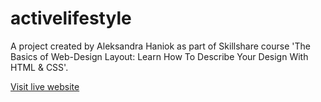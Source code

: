 # activelifestyle
A project created by Aleksandra Haniok as part of Skillshare course 'The Basics of Web-Design Layout: Learn How To Describe Your Design With HTML & CSS'.

[Visit live website](https://aleksandracodes.github.io/activelifestyle)
